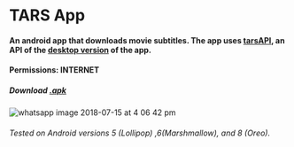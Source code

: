 # TARS App

#### An android app that downloads movie subtitles. The app uses [tarsAPI](https://github.com/adarshpunj/tarsAPI), an API of the [desktop version](https://github.com/adarshpunj/TARS) of the app.

#### Permissions: INTERNET
##### Download [.apk](https://drive.google.com/uc?id=1dfIpsgWqG7gjiBC1MSuszNNZGmP8E_sG&export=download)

![whatsapp image 2018-07-15 at 4 06 42 pm](https://user-images.githubusercontent.com/30762976/42733080-2d0fd852-8849-11e8-9474-bccd890a9fd6.jpeg)

###### Tested on Android versions 5 (Lollipop) ,6(Marshmallow), and 8 (Oreo).

